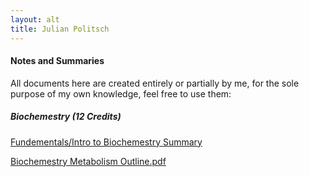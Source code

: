 ```yaml
---
layout: alt
title: Julian Politsch
---
```


#### Notes and Summaries
All documents here are created entirely or partially by me, for the sole purpose of my own knowledge, feel free to use them:

##### Biochemestry (12 Credits)
[Fundementals/Intro to Biochemestry Summary](https://github.com/jepolitsch/Personal-Site/raw/gh-pages/documents/Biochemestry%20Summary%20(No%20metabolism).pdf)

[Biochemestry Metabolism Outline.pdf](https://github.com/jepolitsch/Personal-Site/raw/gh-pages/documents/Biochemestry%20Metabolism%20Outline.pdf)

